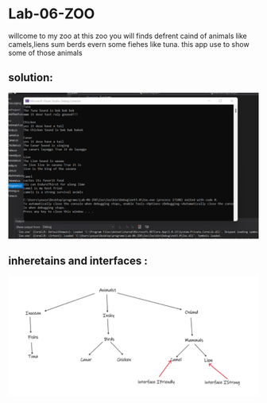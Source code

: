 # Lab-06-ZOO

willcome to my zoo at this zoo you will finds defrent caind of animals like camels,liens sum berds evern some fiehes like tuna.
this app use to show some of those animals

## solution:

![image](/zoo.png)


## inheretains and interfaces :


![image](/inheretans.png)


